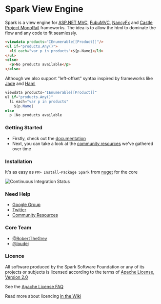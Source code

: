 Spark View Engine
=================

Spark is a view engine for [ASP.NET MVC](http://www.asp.net/mvc), [FubuMVC](http://mvc.fubu-project.org/), [NancyFx](http://nancyfx.org/) and [Castle Project MonoRail](http://www.castleproject.org/projects/monorail/) frameworks. The idea is to allow the html to dominate the flow and any code to fit seamlessly.
```html
<viewdata products="IEnumerable[[Product]]"/>
<ul if="products.Any()">
  <li each="var p in products">${p.Name}</li>
</ul>
<else>
  <p>No products available</p>
</else>
```
Although we also support "left-offset" syntax inspired by frameworks like [Jade](http://jade-lang.com/) and [Haml](http://haml.info/)
```csharp
viewdata products="IEnumerable[[Product]]"
ul if="products.Any()"
  li each="var p in products" 
    ${p.Name}
else
  p |No products available
```
### Getting Started

 * Firstly, check out the [documentation](https://github.com/SparkViewEngine/spark/wiki)
 * Next, you can take a look at the [community resources](https://github.com/SparkViewEngine/spark/wiki/Community-Resources) we've gathered over time 

### Installation

It's as easy as `PM> Install-Package Spark` from [nuget](http://nuget.org/packages/Spark) for the core

![Continuous Integration Status](https://github.com/SparkViewEngine/spark/actions/workflows/ci.yml/badge.svg)

### Need Help

 * [Google Group](https://groups.google.com/forum/?fromgroups=#!forum/spark-dev)
 * [Twitter](https://twitter.com/sparkviewengine)
 * [Community Resources](https://github.com/SparkViewEngine/spark/wiki/Community-Resources)

### Core Team
 * [@RobertTheGrey](https://twitter.com/RobertTheGrey)
 * [@loudej](https://twitter.com/loudej)

### Licence

All software produced by the Spark Software Foundation or any of its projects or subjects is licensed according to the terms of [Apache License, Version 2.0](http://www.apache.org/licenses/LICENSE-2.0)

See the [Apache License FAQ](http://www.apache.org/foundation/license-faq.html)

Read more about licencing [in the Wiki](https://github.com/SparkViewEngine/spark/wiki/Licence-information)
